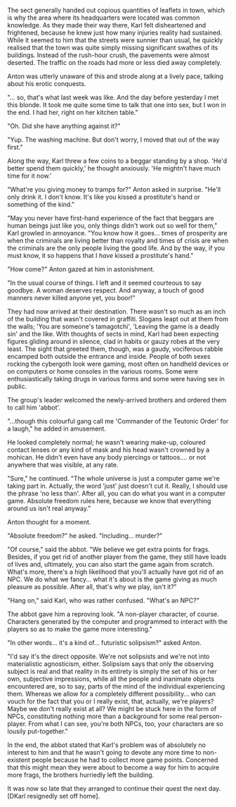 
The sect generally handed out copious quantities of leaflets in town, which is why the area where its headquarters were located was common knowledge. As they made their way there, Karl felt disheartened and frightened, because he knew just how many injuries reality had sustained. While it seemed to him that the streets were sunnier than usual, he quickly realised that the town was quite simply missing significant swathes of its buildings. Instead of the rush-hour crush, the pavements were almost deserted. The traffic on the roads had more or less died away completely.

Anton was utterly unaware of this and strode along at a lively pace, talking about his erotic conquests.

"... so, that's what last week was like. And the day before yesterday I met this blonde. It took me quite some time to talk that one into sex, but I won in the end. I had her, right on her kitchen table."

"Oh. Did she have anything against it?"

"Yup. The washing machine. But don't worry, I moved that out of the way first."

Along the way, Karl threw a few coins to a beggar standing by a shop. 'He'd better spend them quickly,' he thought anxiously. 'He mightn't have much time for it now.'

"What're you giving money to tramps for?" Anton asked in surprise. "He'll only drink it. I don't know. It's like you kissed a prostitute's hand or something of the kind."

"May you never have first-hand experience of the fact that beggars are human beings just like you, only things didn't work out so well for them," Karl growled in annoyance. "You know how it goes... times of prosperity are when the criminals are living better than royalty and times of crisis are when the criminals are the only people living the good life. And by the way, if you must know, it so happens that I *have* kissed a prostitute's hand." 

"How come?" Anton gazed at him in astonishment.

"In the usual course of things. I left and it seemed courteous to say goodbye. A woman deserves respect. And anyway, a touch of good manners never killed anyone yet, you boor\!"

They had now arrived at their destination. There wasn't so much as an inch of the building that wasn't covered in graffiti. Slogans leapt out at them from the walls; 'You are someone's tamagotchi', 'Leaving the game is a deadly sin' and the like. With thoughts of sects in mind, Karl had been expecting figures gliding around in silence, clad in habits or gauzy robes at the very least. The sight that greeted them, though, was a gaudy, vociferous rabble encamped both outside the entrance and inside. People of both sexes rocking the cybergoth look were gaming, most often on handheld devices or on computers or home consoles in the various rooms. Some were enthusiastically taking drugs in various forms and some were having sex in public.

The group's leader welcomed the newly-arrived brothers and ordered them to call him 'abbot'.

"...though this colourful gang call me 'Commander of the Teutonic Order' for a laugh," he added in amusement.

He looked completely normal; he wasn't wearing make-up, coloured contact lenses or any kind of mask and his head wasn't crowned by a mohican. He didn't even have any body piercings or tattoos.... or not anywhere that was visible, at any rate.

"Sure," he continued. "The whole universe is just a computer game we're taking part in. Actually, the word 'just' just doesn't cut it. Really, I should use the phrase 'no less than'. After all, you can do what you want in a computer game. Absolute freedom rules here, because we know that everything around us isn't real anyway."

Anton thought for a moment.

"Absolute freedom?" he asked. "Including... murder?"

"Of course," said the abbot. "We believe we get extra points for frags. Besides, if you get rid of another player from the game, they still have loads of lives and, ultimately, you can also start the game again from scratch. What's more, there's a high likelihood that you'll actually have got rid of an NPC. We do what we fancy... what it's about is the game giving as much pleasure as possible. After all, that's why we play, isn't it?"

"Hang on," said Karl, who was rather confused. "What's an NPC?"

The abbot gave him a reproving look. "A non-player character, of course. Characters generated by the computer and programmed to interact with the players so as to make the game more interesting."

"In other words... it's a kind of... futuristic solipsism?" asked Anton.

"I'd say it's the direct opposite. We're not solipsists and we're not into materialistic agnosticism, either. Solipsism says that only the observing subject is real and that reality in its entirety is simply the set of his or her own, subjective impressions, while all the people and inanimate objects encountered are, so to say, parts of the mind of the individual experiencing them. Whereas we allow for a completely different possibility... who can vouch for the fact that you or I really exist, that, actually, we're players? Maybe we don't really exist at all? We might be stuck here in the form of NPCs, constituting nothing more than a background for some real person-player. From what I can see, you're both NPCs, too, your characters are so lousily put-together." 

In the end, the abbot stated that Karl's problem was of absolutely no interest to him and that he wasn't going to devote any more time to non-existent people because he had to collect more game points. Concerned that this might mean they were about to become a way for him to acquire more frags, the brothers hurriedly left the building. 

It was now so late that they arranged to continue their quest the next day. \[DKarl resignedly set off home\].


